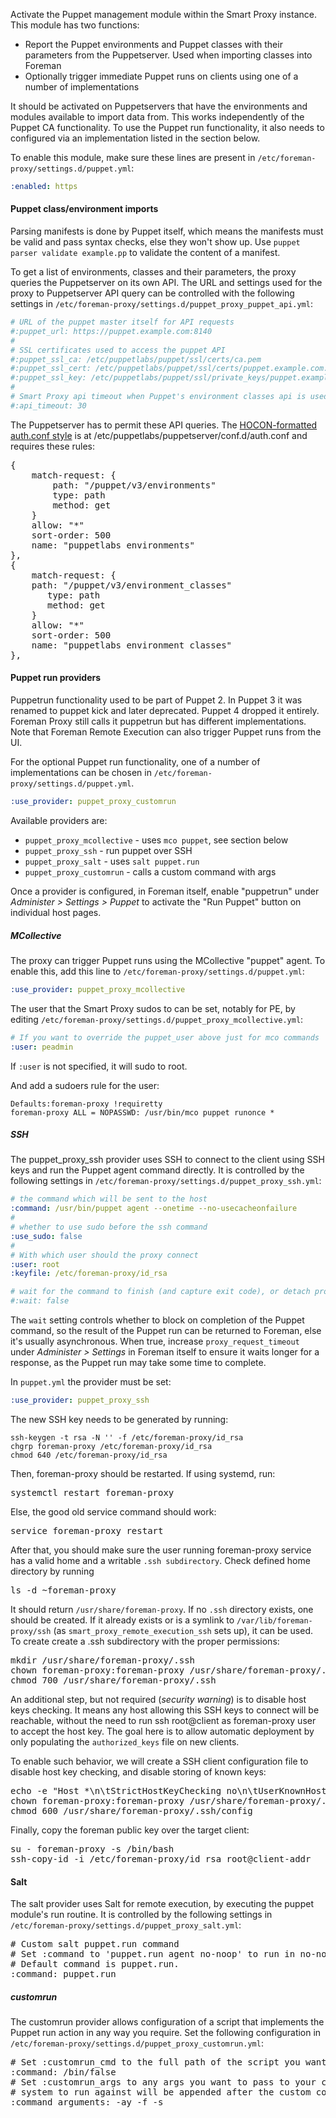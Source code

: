 Activate the Puppet management module within the Smart Proxy instance. This module has two functions:

* Report the Puppet environments and Puppet classes with their parameters from the Puppetserver. Used when importing classes into Foreman
* Optionally trigger immediate Puppet runs on clients using one of a number of implementations

It should be activated on Puppetservers that have the environments and modules available to import data from. This works independently of the Puppet CA functionality. To use the Puppet run functionality, it also needs to configured via an implementation listed in the section below.

To enable this module, make sure these lines are present in `/etc/foreman-proxy/settings.d/puppet.yml`:

```yaml
:enabled: https
```

#### Puppet class/environment imports

<div class="alert alert-info">Parsing manifests is done by Puppet itself, which means the manifests must be valid and pass syntax checks, else they won't show up. Use <code>puppet parser validate example.pp</code> to validate the content of a manifest.</div>

To get a list of environments, classes and their parameters, the proxy queries the Puppetserver on its own API. The URL and settings used for the proxy to Puppetserver API query can be controlled with the following settings in `/etc/foreman-proxy/settings.d/puppet_proxy_puppet_api.yml`:

```yaml
# URL of the puppet master itself for API requests
#:puppet_url: https://puppet.example.com:8140
#
# SSL certificates used to access the puppet API
#:puppet_ssl_ca: /etc/puppetlabs/puppet/ssl/certs/ca.pem
#:puppet_ssl_cert: /etc/puppetlabs/puppet/ssl/certs/puppet.example.com.pem
#:puppet_ssl_key: /etc/puppetlabs/puppet/ssl/private_keys/puppet.example.com.pem
#
# Smart Proxy api timeout when Puppet's environment classes api is used and classes cache is disabled
#:api_timeout: 30
```

The Puppetserver has to permit these API queries. The [HOCON-formatted auth.conf style](https://docs.puppet.com/puppetserver/latest/config_file_auth.html) is at /etc/puppetlabs/puppetserver/conf.d/auth.conf and requires these rules:

<pre>
{
    match-request: {
        path: "/puppet/v3/environments"
        type: path
        method: get
    }
    allow: "*"
    sort-order: 500
    name: "puppetlabs environments"
},
{
    match-request: {
    path: "/puppet/v3/environment_classes"
       type: path
       method: get
    }
    allow: "*"
    sort-order: 500
    name: "puppetlabs environment classes"
},
</pre>

#### Puppet run providers

<div class="alert alert-info">Puppetrun functionality used to be part of Puppet 2. In Puppet 3 it was renamed to puppet kick and later deprecated. Puppet 4 dropped it entirely. Foreman Proxy still calls it puppetrun but has different implementations. Note that Foreman Remote Execution can also trigger Puppet runs from the UI.</div>

For the optional Puppet run functionality, one of a number of implementations can be chosen in `/etc/foreman-proxy/settings.d/puppet.yml`.

```yaml
:use_provider: puppet_proxy_customrun
```
Available providers are:

* `puppet_proxy_mcollective` - uses `mco puppet`, see section below
* `puppet_proxy_ssh` - run puppet over SSH
* `puppet_proxy_salt` - uses `salt puppet.run`
* `puppet_proxy_customrun` - calls a custom command with args

Once a provider is configured, in Foreman itself, enable "puppetrun" under *Administer > Settings > Puppet* to activate the "Run Puppet" button on individual host pages.

##### MCollective

The proxy can trigger Puppet runs using the MCollective "puppet" agent.  To enable this, add this line to `/etc/foreman-proxy/settings.d/puppet.yml`:

```yaml
:use_provider: puppet_proxy_mcollective
```

The user that the Smart Proxy sudos to can be set, notably for PE, by editing `/etc/foreman-proxy/settings.d/puppet_proxy_mcollective.yml`:

```yaml
# If you want to override the puppet_user above just for mco commands
:user: peadmin
```

If `:user` is not specified, it will sudo to root.

And add a sudoers rule for the user:

```
Defaults:foreman-proxy !requiretty
foreman-proxy ALL = NOPASSWD: /usr/bin/mco puppet runonce *
```

##### SSH

The puppet_proxy_ssh provider uses SSH to connect to the client using SSH keys and run the Puppet agent command directly. It is controlled by the following settings in `/etc/foreman-proxy/settings.d/puppet_proxy_ssh.yml`:

```yaml
# the command which will be sent to the host
:command: /usr/bin/puppet agent --onetime --no-usecacheonfailure
#
# whether to use sudo before the ssh command
:use_sudo: false
#
# With which user should the proxy connect
:user: root
:keyfile: /etc/foreman-proxy/id_rsa

# wait for the command to finish (and capture exit code), or detach process and return 0
#:wait: false
```

The `wait` setting controls whether to block on completion of the Puppet command, so the result of the Puppet run can be returned to Foreman, else it's usually asynchronous.  When true, increase `proxy_request_timeout` under *Administer > Settings* in Foreman itself to ensure it waits longer for a response, as the Puppet run may take some time to complete.

In `puppet.yml` the provider must be set:

```yaml
:use_provider: puppet_proxy_ssh
```

The new SSH key needs to be generated by running:
```
ssh-keygen -t rsa -N '' -f /etc/foreman-proxy/id_rsa
chgrp foreman-proxy /etc/foreman-proxy/id_rsa
chmod 640 /etc/foreman-proxy/id_rsa
```

Then, foreman-proxy should be restarted. If using systemd, run:
<pre>systemctl restart foreman-proxy</pre>
Else, the good old service command should work:
<pre>service foreman-proxy restart</pre>

After that, you should make sure the user running foreman-proxy service has a valid home and a writable `.ssh subdirectory`.
Check defined home directory by running
<pre>
ls -d ~foreman-proxy
</pre>

It should return `/usr/share/foreman-proxy`. If no `.ssh` directory exists, one should be created. If it already exists or is a symlink to `/var/lib/foreman-proxy/ssh` (as `smart_proxy_remote_execution_ssh` sets up), it can be used. To create create a .ssh subdirectory with the proper permissions:
<pre>
mkdir /usr/share/foreman-proxy/.ssh
chown foreman-proxy:foreman-proxy /usr/share/foreman-proxy/.ssh
chmod 700 /usr/share/foreman-proxy/.ssh
</pre>

An additional step, but not required (*security warning*) is to disable host keys checking. It means any host allowing this SSH keys to connect will be reachable, without the need to run ssh root@client as foreman-proxy user to accept the host key. The goal here is to allow automatic deployment by only populating the `authorized_keys` file on new clients.

To enable such behavior, we will create a SSH client configuration file to disable host key checking, and disable storing of known keys:
<pre>
echo -e "Host *\n\tStrictHostKeyChecking no\n\tUserKnownHostsFile /dev/null" > /usr/share/foreman-proxy/.ssh/config
chown foreman-proxy:foreman-proxy /usr/share/foreman-proxy/.ssh/config
chmod 600 /usr/share/foreman-proxy/.ssh/config
</pre>

Finally, copy the foreman public key over the target client:
<pre>
su - foreman-proxy -s /bin/bash
ssh-copy-id -i /etc/foreman-proxy/id_rsa root@client-addr
</pre>

#### Salt

The salt provider uses Salt for remote execution, by executing the puppet module's run routine.  It is controlled by the following settings in `/etc/foreman-proxy/settings.d/puppet_proxy_salt.yml`:

<pre>
# Custom salt puppet.run command
# Set :command to 'puppet.run agent no-noop' to run in no-noop mode.
# Default command is puppet.run.
:command: puppet.run
</pre>

##### customrun

The customrun provider allows configuration of a script that implements the Puppet run action in any way you require. Set the following configuration in `/etc/foreman-proxy/settings.d/puppet_proxy_customrun.yml`:

<pre>
# Set :customrun_cmd to the full path of the script you want to run, instead of /bin/false
:command: /bin/false
# Set :customrun_args to any args you want to pass to your custom script. The hostname of the
# system to run against will be appended after the custom commands.
:command_arguments: -ay -f -s
</pre>
